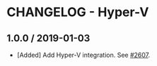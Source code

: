 # CHANGELOG - Hyper-V

## 1.0.0 / 2019-01-03

* [Added] Add Hyper-V integration. See [#2607][1].

[1]: https://github.com/DataDog/integrations-core/pull/2607
